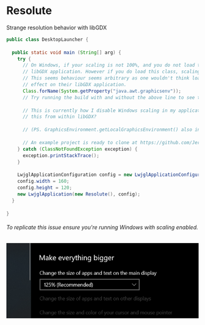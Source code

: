 # Resolute
Strange resolution behavior with libGDX

```java
public class DesktopLauncher {
  
  public static void main (String[] arg) {
    try {
      // On Windows, if your scaling is not 100%, and you do not load this class, scaling will apply to your
      // libGDX application. However if you do load this class, scaling will not apply to the application.
      // This seems behaviour seems arbitrary as one wouldn't think loading an AWT class should have an//
      // effect on their libGDX application.
      Class.forName(System.getProperty("java.awt.graphicsenv"));
      // Try running the build with and without the above line to see the difference.
    
      // This is currently how I disable Windows scaling in my applications. Is there a recognized way to do
      // this from within libGDX?
    
      // (PS. GraphicsEnvironment.getLocalGraphicsEnvironment() also indirectly loads this class)
      
      // An example project is ready to clone at https://github.com/JeremyBankes/Resolute
    } catch (ClassNotFoundException exception) {
      exception.printStackTrace();
    }
    
    LwjglApplicationConfiguration config = new LwjglApplicationConfiguration();
    config.width = 160;
    config.height = 120;
    new LwjglApplication(new Resolute(), config);
  }

}
```

###### To replicate this issue ensure you're running Windows with scaling enabled.
![windows scaling][scaling]

[scaling]: https://raw.githubusercontent.com/JeremyBankes/Resolute/master/windows-scaling.png